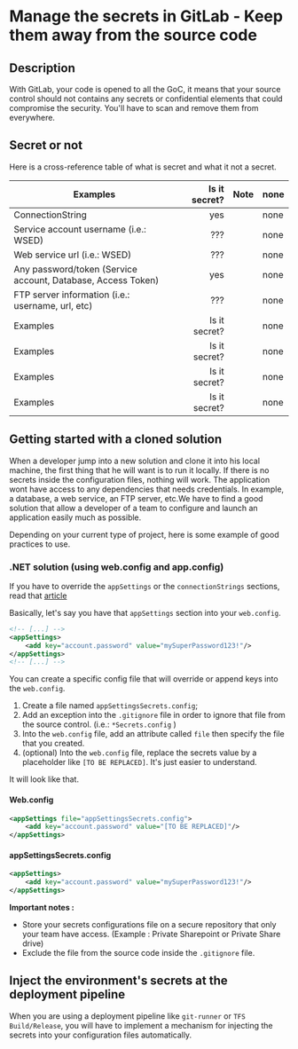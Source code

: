 # Manage the secrets in GitLab - Keep them away from the source code

## Description

With GitLab, your code is opened to all the GoC, it means that your source control should not contains any secrets or confidential elements that could compromise the security. You'll have to scan and remove them from everywhere.

## Secret or not

Here is a cross-reference table of what is secret and what it not a secret.

| Examples                                                     | Is it secret? | Note | none |
| ------------------------------------------------------------ | ------------: | ---- | ---- |
| ConnectionString                                             |           yes |      | none |
| Service account username (i.e.: WSED)                        |           ??? |      | none |
| Web service url (i.e.: WSED)                                 |           ??? |      | none |
| Any password/token (Service account, Database, Access Token) |           yes |      | none |
| FTP server information (i.e.: username, url, etc)            |           ??? |      | none |
| Examples                                                     | Is it secret? |      | none |
| Examples                                                     | Is it secret? |      | none |
| Examples                                                     | Is it secret? |      | none |
| Examples                                                     | Is it secret? |      | none |

## Getting started with a cloned solution

When a developer jump into a new solution and clone it into his local machine, the first thing that he will want is to run it locally. If there is no secrets inside the configuration files, nothing will work. The application wont have access to any dependencies that needs credentials. In example, a database, a web service, an FTP server, etc.We have to find a good solution that allow a developer of a team to configure and launch an application easily much as possible.

Depending on your current type of project, here is some example of good practices to use.

### .NET solution (using web.config and app.config)

If you have to override the `appSettings` or the `connectionStrings` sections, read that [article](http://johnatten.com/2014/04/06/asp-net-mvc-keep-private-settings-out-of-source-control/)

Basically, let's say you have that `appSettings` section into your `web.config`.

```xml
<!-- [...] -->
<appSettings>
    <add key="account.password" value="mySuperPassword123!"/>
</appSettings>
<!-- [...] -->
```

You can create a specific config file that will override or append keys into the `web.config`.

1. Create a file named `appSettingsSecrets.config`;
2. Add an exception into the `.gitignore` file in order to ignore that file from the source control. (i.e.: `*Secrets.config` )
3. Into the `web.config` file, add an attribute called `file` then specify the file that you created.
4. (optional) Into the `web.config` file, replace the secrets value by a placeholder like `[TO BE REPLACED]`. It's just easier to understand.

It will look like that.

#### Web.config

```xml
<appSettings file="appSettingsSecrets.config">
    <add key="account.password" value="[TO BE REPLACED]"/>
</appSettings>
```

#### appSettingsSecrets.config

```xml
<appSettings>
    <add key="account.password" value="mySuperPassword123!"/>
</appSettings>
```

**Important notes :**
* Store your secrets configurations file on a secure repository that only your team have access. (Example : Private Sharepoint or Private Share drive)
* Exclude the file from the source code inside the `.gitignore` file.

## Inject the environment's secrets at the deployment pipeline

When you are using a deployment pipeline like `git-runner` or `TFS Build/Release`, you will have to implement a mechanism for injecting the secrets into your configuration files automatically.
